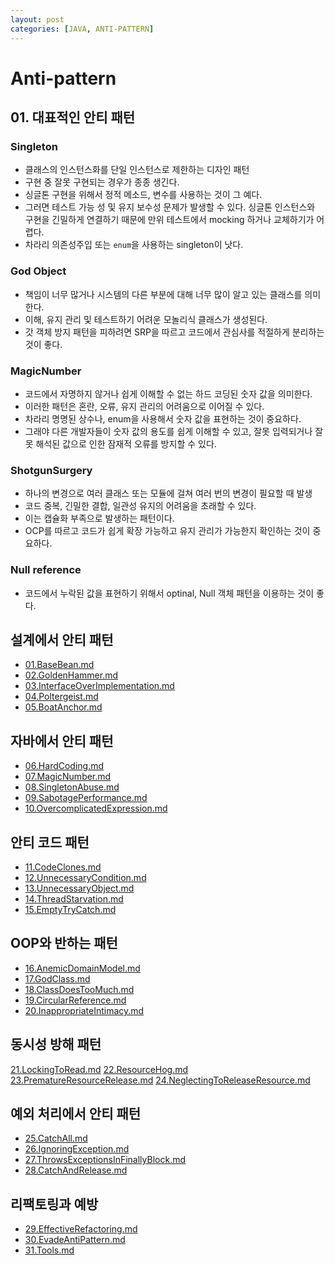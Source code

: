 ```yaml
---
layout: post
categories: [JAVA, ANTI-PATTERN]
---
```



# Anti-pattern

## 01. 대표적인 안티 패턴
### Singleton

- 클래스의 인스턴스화를 단일 인스턴스로 제한하는 디자인 패턴
- 구현 중 잘못 구현되는 경우가 종종 생긴다.
- 싱글톤 구현을 위해서 정적 메소드, 변수를 사용하는 것이 그 예다.
- 그러면 테스트 가능 성 및 유지 보수성 문제가 발생할 수 있다. 싱글톤 인스턴스와 구현을 긴밀하게 연결하기 때문에 만위 테스트에서 mocking 하거나 교체하기가 어렵다.
- 차라리 의존성주입 또는 `enum`을 사용하는 singleton이 낫다.

### God Object

- 책임이 너무 많거나 시스템의 다른 부분에 대해 너무 많이 알고 있는 클래스를 의미한다.
- 이해, 유지 관리 및 테스트하기 어려운 모놀리식 클래스가 생성된다.
- 갓 객체 방지 패턴을 피하려면 SRP을 따르고 코드에서 관심사를 적절하게 분리하는 것이 좋다.

### MagicNumber

- 코드에서 자명하지 않거나 쉽게 이해할 수 없는 하드 코딩된 숫자 값을 의미한다.
- 이러한 패턴은 혼란, 오류, 유지 관리의 어려움으로 이어질 수 있다.
- 차라리 명명된 상수나, enum을 사용해서 숫자 값을 표현하는 것이 중요하다.
- 그래야 다른 개발자들이 숫자 값의 용도를 쉽게 이해할 수 있고, 잘못 입력되거나 잘못 해석된 값으로 인한 잠재적 오류를 방지할 수 있다.

### ShotgunSurgery

- 하나의 변경으로 여러 클래스 또는 모듈에 걸쳐 여러 번의 변경이 필요할 때 발생
- 코드 중복, 긴밀한 결합, 일관성 유지의 어려움을 초래할 수 있다.
- 이는 캡슐화 부족으로 발생하는 패턴이다.
- OCP를 따르고 코드가 쉽게 확장 가능하고 유지 관리가 가능한지 확인하는 것이 중요하다.

### Null reference

- 코드에서 누락된 값을 표현하기 위해서 optinal, Null 객체 패턴을 이용하는 것이 좋다.

## 설계에서 안티 패턴
- [01.BaseBean.md](01.BaseBean.md)
- [02.GoldenHammer.md](02.GoldenHammer.md)
- [03.InterfaceOverImplementation.md](03.InterfaceOverImplementation.md)
- [04.Poltergeist.md](04.Poltergeist.md)
- [05.BoatAnchor.md](05.BoatAnchor.md)

## 자바에서 안티 패턴
- [06.HardCoding.md](06.HardCoding.md)
- [07.MagicNumber.md](07.MagicNumber.md)
- [08.SingletonAbuse.md](08.SingletonAbuse.md)
- [09.SabotagePerformance.md](09.SabotagePerformance.md)
- [10.OvercomplicatedExpression.md](10.OvercomplicatedExpression.md)

## 안티 코드 패턴
- [11.CodeClones.md](11.CodeClones.md)
- [12.UnnecessaryCondition.md](12.UnnecessaryCondition.md)
- [13.UnnecessaryObject.md](13.UnnecessaryObject.md)
- [14.ThreadStarvation.md](14.ThreadStarvation.md)
- [15.EmptyTryCatch.md](15.EmptyTryCatch.md)

## OOP와 반하는 패턴
- [16.AnemicDomainModel.md](16.AnemicDomainModel.md)
- [17.GodClass.md](17.GodClass.md)
- [18.ClassDoesTooMuch.md](18.ClassDoesTooMuch.md)
- [19.CircularReference.md](19.CircularReference.md)
- [20.InappropriateIntimacy.md](20.InappropriateIntimacy.md)

## 동시성 방해 패턴
[21.LockingToRead.md](21.LockingToRead.md)
[22.ResourceHog.md](22.ResourceHog.md)
[23.PrematureResourceRelease.md](23.PrematureResourceRelease.md)
[24.NeglectingToReleaseResource.md](24.NeglectingToReleaseResource.md)


## 예외 처리에서 안티 패턴
- [25.CatchAll.md](25.CatchAll.md)
- [26.IgnoringException.md](26.IgnoringException.md)
- [27.ThrowsExceptionsInFinallyBlock.md](27.ThrowsExceptionsInFinallyBlock.md)
- [28.CatchAndRelease.md](28.CatchAndRelease.md)

## 리팩토링과 예방
- [29.EffectiveRefactoring.md](29.EffectiveRefactoring.md)
- [30.EvadeAntiPattern.md](30.EvadeAntiPattern.md)
- [31.Tools.md](31.Tools.md)
